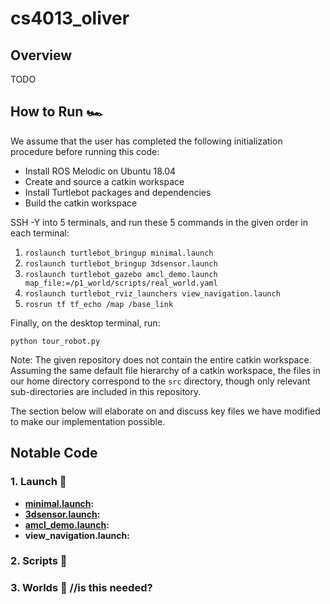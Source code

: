 # cs4013_oliver

## Overview

TODO

## How to Run 🏎️

We assume that the user has completed the following initialization procedure before running this code:

* Install ROS Melodic on Ubuntu 18.04
* Create and source a catkin workspace
* Install Turtlebot packages and dependencies
* Build the catkin workspace

SSH -Y into 5 terminals, and run these 5 commands in the given order in each terminal:

1. `roslaunch turtlebot_bringup minimal.launch`
2. `roslaunch turtlebot_bringup 3dsensor.launch`
3. `roslaunch turtlebot_gazebo amcl_demo.launch map_file:=/p1_world/scripts/real_world.yaml`
4. `roslaunch turtlebot_rviz_launchers view_navigation.launch`
5. `rosrun tf tf_echo /map /base_link`

Finally, on the desktop terminal, run:

`python tour_robot.py`

Note: The given repository does not contain the entire catkin workspace. Assuming the same default file hierarchy of a catkin workspace, the files in our home directory correspond to the `src` directory, though only relevant sub-directories are included in this repository.

The section below will elaborate on and discuss key files we have modified to make our implementation possible.

## Notable Code

### 1. Launch 📁
* **[minimal.launch](https://github.com/nxm23763/cs4013_oliver/blob/main/turtlebot_bringup/launch/minimal.launch):**
* **[3dsensor.launch](https://github.com/nxm23763/cs4013_oliver/blob/main/turtlebot_bringup/launch/3dsensor.launch):**
* **[amcl_demo.launch](https://github.com/nxm23763/cs4013_oliver/blob/main/turtlebot_gazebo/launch/amcl_demo.launch):**
* **view_navigation.launch:**

### 2. Scripts 📁

### 3. Worlds 📁 //is this needed?
